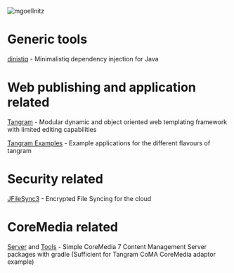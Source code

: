 ![mgoellnitz](https://avatars0.githubusercontent.com/u/432458?v=3&s=120)

# Generic tools

[dinistiq](http://mgoellnitz.github.io/dinistiq/) - Minimalistiq dependency injection for Java

# Web publishing and application related

[Tangram](https://github.com/mgoellnitz/tangram/) - Modular dynamic and object oriented web templating framework with limited editing capabilities

[Tangram Examples](https://github.com/mgoellnitz/tangram-examples/) - Example applications for the different flavours of tangram

# Security related

[JFileSync3](https://github.com/mgoellnitz/JFileSync3) - Encrypted File Syncing for the cloud

# CoreMedia related

[Server](https://github.com/mgoellnitz/cm-cms-webapp/) and [Tools](https://github.com/mgoellnitz/cm-cms-tools/) - Simple CoreMedia 7 Content Management Server packages with gradle (Sufficient for Tangram CoMA CoreMedia adaptor example)
